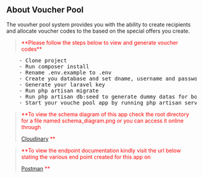 
## About Voucher Pool
The vouvher pool system provides you with the ability to create recipients and allocate voucher codes to the based on the special offers you create.
<p>
  <blockquote style="color:red">
    **Please follow the steps below to view and generate voucher codes** 
  </blockquote>
</p>  
  
<div class="highlight">
<pre>
    - Clone project
    - Run composer install
    - Rename .env.example to .env
    - Create you database and set dname, username and password on the new .env file
    - Generate your laravel key
    - Run php artisan migrate
    - Run php artisan db:seed to generate dummy datas for both recipints, vouchers codes and special offers
    - Start your vouche pool app by running php artisan serve 
</pre>
</div>

<p>
  <blockquote style="color:red">
    **To view the schema diagram of this app check the root directory for a file named schema_diagram.png or you can access it online through 
    
   [Cloudinary](https://res.cloudinary.com/larastack/image/upload/v1532886554/schema_diagram.png)
  ** 
  </blockquote>
</p>  


<p>
  <blockquote style="color:red">
    **To view the endpoint documentation kindly visit the url below stating the various end point created for this app on
    
   [Postman](https://documenter.getpostman.com/view/4598323/RWMLKmQD)
  ** 
  </blockquote>
</p>  



